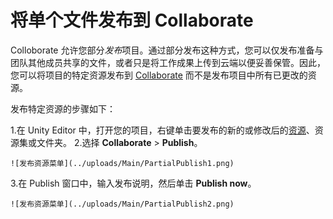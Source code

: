 # 将单个文件发布到 Collaborate

Colloborate 允许您部分*发布*项目。通过部分发布这种方式，您可以仅发布准备与团队其他成员共享的文件，或者只是将工作成果上传到云端以便妥善保管。因此，您可以将项目的特定资源发布到 [Collaborate](UnityCollaborate.html) 而不是发布项目中所有已更改的资源。

发布特定资源的步骤如下：

1.在 Unity Editor 中，打开您的项目，右键单击要发布的新的或修改后的[资源](AssetWorkflow.html)、资源集或文件夹。
2.选择 __Collaborate__ > __Publish__。

    ![发布资源菜单](../uploads/Main/PartialPublish1.png)

3.在 Publish 窗口中，输入发布说明，然后单击 **Publish now**。

    ![发布资源菜单](../uploads/Main/PartialPublish2.png)

